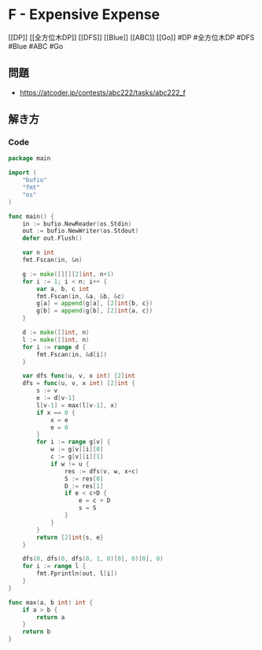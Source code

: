 # F - Expensive Expense
[[DP]] [[全方位木DP]] [[DFS]] [[Blue]] [[ABC]] [[Go]]
#DP #全方位木DP #DFS #Blue #ABC #Go 

## 問題
- https://atcoder.jp/contests/abc222/tasks/abc222_f

## 解き方
### Code
```go
package main

import (
	"bufio"
	"fmt"
	"os"
)

func main() {
	in := bufio.NewReader(os.Stdin)
	out := bufio.NewWriter(os.Stdout)
	defer out.Flush()

	var n int
	fmt.Fscan(in, &n)

	g := make([][][2]int, n+1)
	for i := 1; i < n; i++ {
		var a, b, c int
		fmt.Fscan(in, &a, &b, &c)
		g[a] = append(g[a], [2]int{b, c})
		g[b] = append(g[b], [2]int{a, c})
	}

	d := make([]int, n)
	l := make([]int, n)
	for i := range d {
		fmt.Fscan(in, &d[i])
	}

	var dfs func(u, v, x int) [2]int
	dfs = func(u, v, x int) [2]int {
		s := v
		e := d[v-1]
		l[v-1] = max(l[v-1], x)
		if x == 0 {
			x = e
			e = 0
		}
		for i := range g[v] {
			w := g[v][i][0]
			c := g[v][i][1]
			if w != u {
				res := dfs(v, w, x+c)
				S := res[0]
				D := res[1]
				if e < c+D {
					e = c + D
					s = S
				}
			}
		}
		return [2]int{s, e}
	}

	dfs(0, dfs(0, dfs(0, 1, 0)[0], 0)[0], 0)
	for i := range l {
		fmt.Fprintln(out, l[i])
	}
}

func max(a, b int) int {
	if a > b {
		return a
	}
	return b
}
```